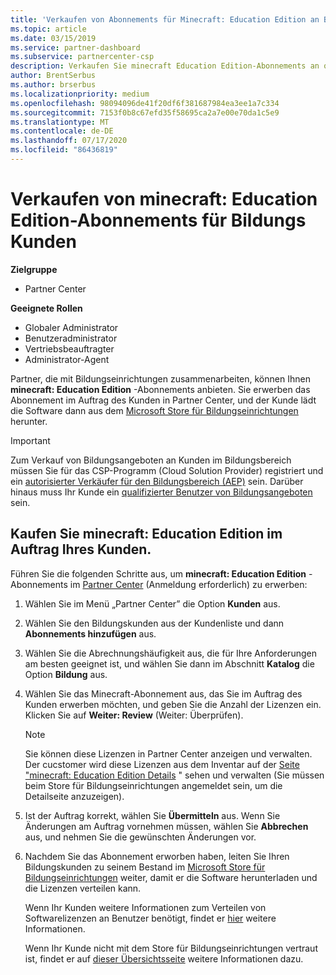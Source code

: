 ```yaml
---
title: 'Verkaufen von Abonnements für Minecraft: Education Edition an Bildungseinrichtungen'
ms.topic: article
ms.date: 03/15/2019
ms.service: partner-dashboard
ms.subservice: partnercenter-csp
description: Verkaufen Sie minecraft Education Edition-Abonnements an qualifizierte Bildungs Kunden, die diese dann aus dem Microsoft Education Store herunterladen können.
author: BrentSerbus
ms.author: brserbus
ms.localizationpriority: medium
ms.openlocfilehash: 98094096de41f20df6f381687984ea3ee1a7c334
ms.sourcegitcommit: 7153f0b8c67efd35f58695ca2a7e00e70da1c5e9
ms.translationtype: MT
ms.contentlocale: de-DE
ms.lasthandoff: 07/17/2020
ms.locfileid: "86436819"
---
```

# <a name="sell-minecraft-education-edition-subscriptions-to-education-customers"></a>Verkaufen von minecraft: Education Edition-Abonnements für Bildungs Kunden

**Zielgruppe**

-  Partner Center

**Geeignete Rollen**
-   Globaler Administrator
-   Benutzeradministrator
-   Vertriebsbeauftragter
-   Administrator-Agent

Partner, die mit Bildungseinrichtungen zusammenarbeiten, können Ihnen **minecraft: Education Edition** -Abonnements anbieten. Sie erwerben das Abonnement im Auftrag des Kunden in Partner Center, und der Kunde lädt die Software dann aus dem [Microsoft Store für Bildungseinrichtungen](https://educationstore.microsoft.com) herunter. 

>[!IMPORTANT]
>Zum Verkauf von Bildungsangeboten an Kunden im Bildungsbereich müssen Sie für das CSP-Programm (Cloud Solution Provider) registriert und ein [autorisierter Verkäufer für den Bildungsbereich (AEP)](https://www.mepn.com) sein. Darüber hinaus muss Ihr Kunde ein [qualifizierter Benutzer von Bildungsangeboten](https://www.microsoftvolumelicensing.com/DocumentSearch.aspx?Mode=3&DocumentTypeId=7) sein.  

 
## <a name="buy-minecraft-education-edition-on-behalf-of-your-customer"></a>Kaufen Sie **minecraft: Education Edition** im Auftrag Ihres Kunden.

Führen Sie die folgenden Schritte aus, um **minecraft: Education Edition** -Abonnements im [Partner Center](https://partnercenter.microsoft.com/pcv/dashboard/overview
) (Anmeldung erforderlich) zu erwerben:

  1.  Wählen Sie im Menü „Partner Center” die Option **Kunden** aus.
  
  2.  Wählen Sie den Bildungskunden aus der Kundenliste und dann **Abonnements hinzufügen** aus.
  
  3.  Wählen Sie die Abrechnungshäufigkeit aus, die für Ihre Anforderungen am besten geeignet ist, und wählen Sie dann im Abschnitt **Katalog** die Option **Bildung** aus.

  4.  Wählen Sie das Minecraft-Abonnement aus, das Sie im Auftrag des Kunden erwerben möchten, und geben Sie die Anzahl der Lizenzen ein. Klicken Sie auf **Weiter: Review** (Weiter: Überprüfen).

      >[!NOTE]
      >Sie können diese Lizenzen in Partner Center anzeigen und verwalten. Der cucstomer wird diese Lizenzen aus dem Inventar auf der [Seite "minecraft: Education Edition Details](https://educationstore.microsoft.com/store/details/minecraft-education-edition/9nblggh4r2r6) " sehen und verwalten (Sie müssen beim Store für Bildungseinrichtungen angemeldet sein, um die Detailseite anzuzeigen). 

  5.  Ist der Auftrag korrekt, wählen Sie **Übermitteln** aus. Wenn Sie Änderungen am Auftrag vornehmen müssen, wählen Sie **Abbrechen** aus, und nehmen Sie die gewünschten Änderungen vor.   

  6.  Nachdem Sie das Abonnement erworben haben, leiten Sie Ihren Bildungskunden zu seinem Bestand im [Microsoft Store für Bildungseinrichtungen](https://educationstore.microsoft.com) weiter, damit er die Software herunterladen und die Lizenzen verteilen kann.

      Wenn Ihr Kunden weitere Informationen zum Verteilen von Softwarelizenzen an Benutzer benötigt, findet er [hier](https://docs.microsoft.com/education/windows/school-get-minecraft#distribute-minecraft) weitere Informationen.  
  
      Wenn Ihr Kunde nicht mit dem Store für Bildungseinrichtungen vertraut ist, findet er auf [dieser Übersichtsseite](https://docs.microsoft.com/microsoft-store/windows-store-for-business-overview) weitere Informationen dazu.  

      

